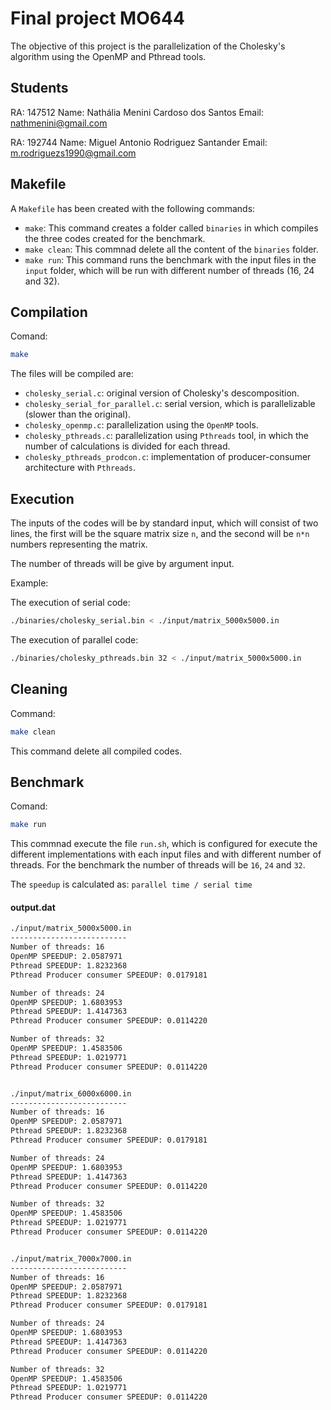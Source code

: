 # Final project MO644

The objective of this project is the parallelization of the Cholesky's algorithm using the OpenMP and Pthread tools.

## Students
RA: 147512
Name: Nathália Menini Cardoso dos Santos
Email: nathmenini@gmail.com

RA: 192744
Name: Miguel Antonio Rodriguez Santander
Email: m.rodriguezs1990@gmail.com

## Makefile

A `Makefile` has been created with the following commands:
* `make`: This command creates a folder called `binaries` in which compiles the three codes created for the benchmark.
* `make clean`: This commnad delete all the content of the `binaries` folder.
*  `make run`: This command runs the benchmark with the input files in the `input` folder, which will be run with different number of threads (16, 24 and 32).


## Compilation
Comand:
``` bash
make
```

The files will be compiled are:
* `cholesky_serial.c`: original version of Cholesky's descomposition.
*  `cholesky_serial_for_parallel.c`: serial version, which is parallelizable (slower than the original).
*  `cholesky_openmp.c`: parallelization using the `OpenMP` tools.
*  `cholesky_pthreads.c`: parallelization using `Pthreads` tool, in which the number of calculations is divided for each thread.
*  `cholesky_pthreads_prodcon.c`: implementation of producer-consumer architecture with `Pthreads`.

## Execution
The inputs of the codes will be by standard input, which will consist of two lines, the first will be the square matrix size `n`, and the second will be `n*n` numbers representing the matrix.

The number of threads will be give by argument input.

Example:

The execution of serial code:
``` bash
./binaries/cholesky_serial.bin < ./input/matrix_5000x5000.in
```

The execution of parallel code:
``` bash
./binaries/cholesky_pthreads.bin 32 < ./input/matrix_5000x5000.in
```

## Cleaning
Command:
``` bash
make clean
```
This command delete all compiled codes.


## Benchmark
Comand:
``` bash
make run
```

This commnad execute the file `run.sh`, which is configured for execute the different implementations with each input files and with different number of threads. For the benchmark the number of threads will be `16`, `24` and `32`.

The `speedup` is calculated as: `parallel time / serial time`

#### output.dat
```txt
./input/matrix_5000x5000.in
--------------------------
Number of threads: 16
OpenMP SPEEDUP: 2.0587971
Pthread SPEEDUP: 1.8232368
Pthread Producer consumer SPEEDUP: 0.0179181

Number of threads: 24
OpenMP SPEEDUP: 1.6803953
Pthread SPEEDUP: 1.4147363
Pthread Producer consumer SPEEDUP: 0.0114220

Number of threads: 32
OpenMP SPEEDUP: 1.4583506
Pthread SPEEDUP: 1.0219771
Pthread Producer consumer SPEEDUP: 0.0114220


./input/matrix_6000x6000.in
--------------------------
Number of threads: 16
OpenMP SPEEDUP: 2.0587971
Pthread SPEEDUP: 1.8232368
Pthread Producer consumer SPEEDUP: 0.0179181

Number of threads: 24
OpenMP SPEEDUP: 1.6803953
Pthread SPEEDUP: 1.4147363
Pthread Producer consumer SPEEDUP: 0.0114220

Number of threads: 32
OpenMP SPEEDUP: 1.4583506
Pthread SPEEDUP: 1.0219771
Pthread Producer consumer SPEEDUP: 0.0114220


./input/matrix_7000x7000.in
--------------------------
Number of threads: 16
OpenMP SPEEDUP: 2.0587971
Pthread SPEEDUP: 1.8232368
Pthread Producer consumer SPEEDUP: 0.0179181

Number of threads: 24
OpenMP SPEEDUP: 1.6803953
Pthread SPEEDUP: 1.4147363
Pthread Producer consumer SPEEDUP: 0.0114220

Number of threads: 32
OpenMP SPEEDUP: 1.4583506
Pthread SPEEDUP: 1.0219771
Pthread Producer consumer SPEEDUP: 0.0114220
```